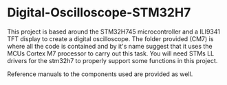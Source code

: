 # Digital-Oscilloscope-STM32H7

This project is based around the STM32H745 microcontroller and a ILI9341 TFT display to create a digital oscilloscope. 
The folder provided (CM7) is where all the code is contained and by it's name suggest that it uses the MCUs Cortex M7 
processor to carry out this task. You will need STMs LL drivers for the stm32h7 to properly support some functions in 
this project.

Reference manuals to the components used are provided as well.
